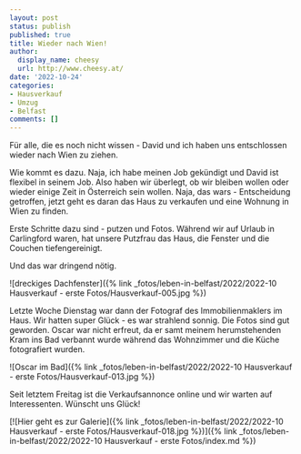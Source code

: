 ```yaml
---
layout: post
status: publish
published: true
title: Wieder nach Wien!
author:
  display_name: cheesy
  url: http://www.cheesy.at/
date: '2022-10-24'
categories:
- Hausverkauf
- Umzug
- Belfast
comments: []
---
```

Für alle, die es noch nicht wissen - David und ich haben uns entschlossen wieder nach Wien zu ziehen.

Wie kommt es dazu. Naja, ich habe meinen Job gekündigt und David ist flexibel in seinem Job. Also haben wir überlegt, ob wir bleiben wollen oder wieder einige Zeit in Österreich sein wollen. Naja, das wars - Entscheidung getroffen, jetzt geht es daran das Haus zu verkaufen und eine Wohnung in Wien zu finden.

Erste Schritte dazu sind - putzen und Fotos. Während wir auf Urlaub in Carlingford waren, hat unsere Putzfrau das Haus, die Fenster und die Couchen tiefengereinigt.

Und das war dringend nötig.

![dreckiges Dachfenster]({% link _fotos/leben-in-belfast/2022/2022-10 Hausverkauf - erste Fotos/Hausverkauf-005.jpg %})

Letzte Woche Dienstag war dann der Fotograf des Immobilienmaklers im Haus. Wir hatten super Glück - es war strahlend sonnig. Die Fotos sind gut geworden. Oscar war nicht erfreut, da er samt meinem herumstehenden Kram ins Bad verbannt wurde während das Wohnzimmer und die Küche fotografiert wurden.

![Oscar im Bad]({% link _fotos/leben-in-belfast/2022/2022-10 Hausverkauf - erste Fotos/Hausverkauf-013.jpg %})

Seit letztem Freitag ist die Verkaufsannonce online und wir warten auf Interessenten. Wünscht uns Glück!

[![Hier geht es zur Galerie]({% link _fotos/leben-in-belfast/2022/2022-10 Hausverkauf - erste Fotos/Hausverkauf-018.jpg %})]({% link _fotos/leben-in-belfast/2022/2022-10 Hausverkauf - erste Fotos/index.md %})

